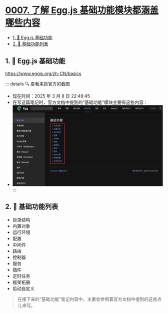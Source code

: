 # [0007. 了解 Egg.js 基础功能模块都涵盖哪些内容](https://github.com/Tdahuyou/TNotes.egg/tree/main/notes/0007.%20%E4%BA%86%E8%A7%A3%20Egg.js%20%E5%9F%BA%E7%A1%80%E5%8A%9F%E8%83%BD%E6%A8%A1%E5%9D%97%E9%83%BD%E6%B6%B5%E7%9B%96%E5%93%AA%E4%BA%9B%E5%86%85%E5%AE%B9)

<!-- region:toc -->
- [1. 🔗 Egg.js 基础功能](#1--eggjs-基础功能)
- [2. 📒 基础功能列表](#2--基础功能列表)
<!-- endregion:toc -->

## 1. 🔗 Egg.js 基础功能

https://www.eggjs.org/zh-CN/basics

::: details 🔍 查看来自官方的截图
- 现在时间：2025 年 3 月 8 日 22:49:45
- 在写这篇笔记时，官方文档中提到的“基础功能”模块主要有这些内容：
- ![](assets/2025-03-08-22-49-40.png)
:::

## 2. 📒 基础功能列表

- 目录结构
- 内置对象
- 运行环境
- 配置
- 中间件
- 路由
- 控制器
- 服务
- 插件
- 定时任务
- 框架拓展
- 启动自定义

> 在接下来的“基础功能”笔记内容中，主要会参照着官方文档中提到的这些点儿来写。
